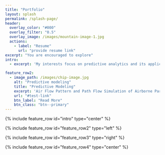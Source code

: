 ```yaml
---
title: "Portfolio"
layout: splash
permalink: /splash-page/
header:
  overlay_color: "#000"
  overlay_filter: "0.5"
  overlay_image: /images/mountain-image-1.jpg
  actions:
    - label: "Resume"
      url: "provide resume link" 
excerpt: "You are encouraged to explore"
intro:
  - excerpt: 'My interests focus on predictive analytics and its applications in bringing about digital business transformations (DBT) to help organizations understand and leverage their quantitative infomration to make definitive business decisions.If you're curious about technical skills I've glossed over, feel free to contact me.'

feature_row2:
  - image_path: /images/chip-image.jpg
    alt: "Predictive modeling"
    title: "Predictive Modeling"
    excerpt: 'Air Flow Pattern and Path Flow Simulation of Airborne Particulate Contaminants in a High-Density Data Center Utilizing Airside Economization '
    url: "#test-link"
    btn_label: "Read More"
    btn_class: "btn--primary"
---
```


{% include feature_row id="intro" type="center" %}

{% include feature_row id="feature_row2" type="left" %}

{% include feature_row id="feature_row3" type="right" %}

{% include feature_row id="feature_row4" type="center" %}